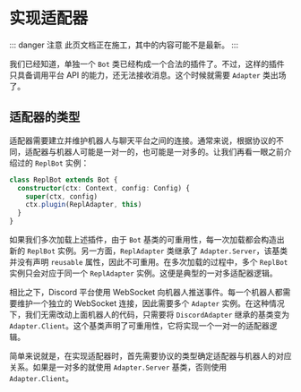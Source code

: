 # 实现适配器

::: danger 注意
此页文档正在施工，其中的内容可能不是最新。
:::

我们已经知道，单独一个 `Bot` 类已经构成一个合法的插件了。不过，这样的插件只具备调用平台 API 的能力，还无法接收消息。这个时候就需要 `Adapter` 类出场了。

## 适配器的类型

适配器需要建立并维护机器人与聊天平台之间的连接。通常来说，根据协议的不同，适配器与机器人可能是一对一的，也可能是一对多的。让我们再看一眼之前介绍过的 `ReplBot` 实例：

```ts
class ReplBot extends Bot {
  constructor(ctx: Context, config: Config) {
    super(ctx, config)
    ctx.plugin(ReplAdapter, this)
  }
}
```

如果我们多次加载上述插件，由于 `Bot` 基类的可重用性，每一次加载都会构造出新的 `ReplBot` 实例。另一方面，`ReplAdapter` 类继承了 `Adapter.Server`，该基类并没有声明 `reusable` 属性，因此不可重用。在多次加载的过程中，多个 `ReplBot` 实例只会对应于同一个 `ReplAdapter` 实例。这便是典型的一对多适配器逻辑。

相比之下，Discord 平台使用 WebSocket 向机器人推送事件。每一个机器人都需要维护一个独立的 WebSocket 连接，因此需要多个 `Adapter` 实例。在这种情况下，我们无需改动上面机器人的代码，只需要将 `DiscordAdapter` 继承的基类变为 `Adapter.Client`。这个基类声明了可重用性，它将实现一个一对一的适配器逻辑。

简单来说就是，在实现适配器时，首先需要协议的类型确定适配器与机器人的对应关系。如果是一对多的就使用 `Adapter.Server` 基类，否则使用 `Adapter.Client`。

